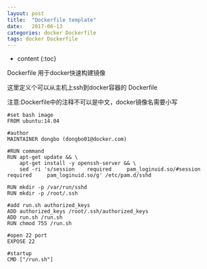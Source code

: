 ```yaml
---
layout: post
title:  "Dockerfile template"
date:   2017-06-13
categories: docker Dockerfile
tags: docker Dockerfile
---
```


* content
{:toc}


Dockerfile 用于docker快速构建镜像

这里定义个可以从主机上ssh到docker容器的 Dockerfile

注意:Dockerfile中的注释不可以是中文，docker镜像名需要小写









	#set bash image
	FROM ubuntu:14.04

	#author
	MAINTAINER dongbo (dongbo01@docker.com)

	#RUN command
	RUN apt-get update && \
	    apt-get install -y openssh-server && \
	    sed -ri 's/session    required     pam_loginuid.so/#session    required     pam_loginuid.so/g' /etc/pam.d/sshd 
	    
	RUN mkdir -p /var/run/sshd
	RUN mkdir -p /root/.ssh

	#add run.sh authorized_keys
	ADD authorized_keys /root/.ssh/authorized_keys
	ADD run.sh /run.sh
	RUN chmod 755 /run.sh

	#open 22 port
	EXPOSE 22

	#startup
	CMD ["/run.sh"]
